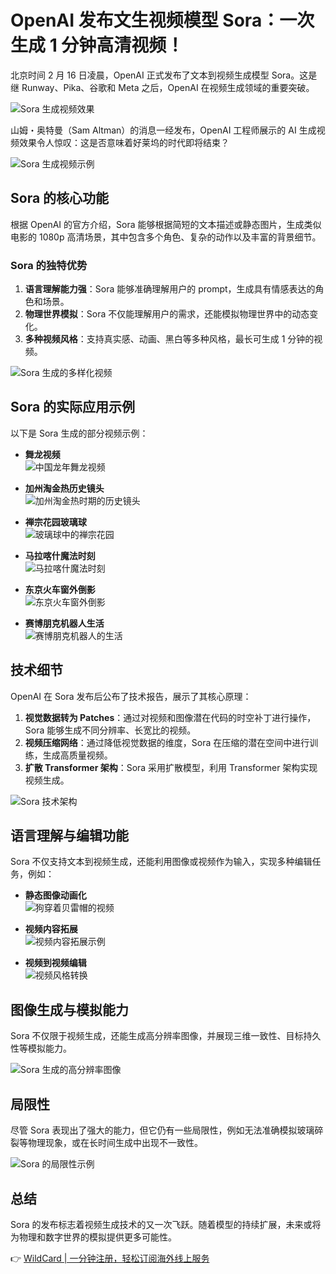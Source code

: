 # OpenAI 发布文生视频模型 Sora：一次生成 1 分钟高清视频！

北京时间 2 月 16 日凌晨，OpenAI 正式发布了文本到视频生成模型 Sora。这是继 Runway、Pika、谷歌和 Meta 之后，OpenAI 在视频生成领域的重要突破。

![Sora 生成视频效果](https://bbtdd.com/img/651071152822137.webp)

山姆・奥特曼（Sam Altman）的消息一经发布，OpenAI 工程师展示的 AI 生成视频效果令人惊叹：这是否意味着好莱坞的时代即将结束？

![Sora 生成视频示例](https://bbtdd.com/img/3249001545854215.webp)

## Sora 的核心功能

根据 OpenAI 的官方介绍，Sora 能够根据简短的文本描述或静态图片，生成类似电影的 1080p 高清场景，其中包含多个角色、复杂的动作以及丰富的背景细节。

### Sora 的独特优势

1. **语言理解能力强**：Sora 能够准确理解用户的 prompt，生成具有情感表达的角色和场景。
2. **物理世界模拟**：Sora 不仅能理解用户的需求，还能模拟物理世界中的动态变化。
3. **多种视频风格**：支持真实感、动画、黑白等多种风格，最长可生成 1 分钟的视频。

![Sora 生成的多样化视频](https://bbtdd.com/img/93776471799.webp)

## Sora 的实际应用示例

以下是 Sora 生成的部分视频示例：

- **舞龙视频**  
  ![中国龙年舞龙视频](https://bbtdd.com/img/5141537942076.webp)

- **加州淘金热历史镜头**  
  ![加州淘金热时期的历史镜头](https://bbtdd.com/img/18326656717.webp)

- **禅宗花园玻璃球**  
  ![玻璃球中的禅宗花园](https://bbtdd.com/img/39429501139.webp)

- **马拉喀什魔法时刻**  
  ![马拉喀什魔法时刻](https://bbtdd.com/img/7298818223.webp)

- **东京火车窗外倒影**  
  ![东京火车窗外倒影](https://bbtdd.com/img/06810592524.webp)

- **赛博朋克机器人生活**  
  ![赛博朋克机器人的生活](https://bbtdd.com/img/419085540578868.webp)

## 技术细节

OpenAI 在 Sora 发布后公布了技术报告，展示了其核心原理：

1. **视觉数据转为 Patches**：通过对视频和图像潜在代码的时空补丁进行操作，Sora 能够生成不同分辨率、长宽比的视频。
2. **视频压缩网络**：通过降低视觉数据的维度，Sora 在压缩的潜在空间中进行训练，生成高质量视频。
3. **扩散 Transformer 架构**：Sora 采用扩散模型，利用 Transformer 架构实现视频生成。

![Sora 技术架构](https://bbtdd.com/img/86812411994174.webp)

## 语言理解与编辑功能

Sora 不仅支持文本到视频生成，还能利用图像或视频作为输入，实现多种编辑任务，例如：

- **静态图像动画化**  
  ![狗穿着贝雷帽的视频](https://bbtdd.com/img/18634056.webp)

- **视频内容拓展**  
  ![视频内容拓展示例](https://bbtdd.com/img/339197407406.webp)

- **视频到视频编辑**  
  ![视频风格转换](https://bbtdd.com/img/73238139390.webp)

## 图像生成与模拟能力

Sora 不仅限于视频生成，还能生成高分辨率图像，并展现三维一致性、目标持久性等模拟能力。

![Sora 生成的高分辨率图像](https://bbtdd.com/img/441932618.webp)

## 局限性

尽管 Sora 表现出了强大的能力，但它仍有一些局限性，例如无法准确模拟玻璃碎裂等物理现象，或在长时间生成中出现不一致性。

![Sora 的局限性示例](https://bbtdd.com/img/746789294217.webp)

## 总结

Sora 的发布标志着视频生成技术的又一次飞跃。随着模型的持续扩展，未来或将为物理和数字世界的模拟提供更多可能性。

👉 [WildCard | 一分钟注册，轻松订阅海外线上服务](https://bbtdd.com/WildCard)